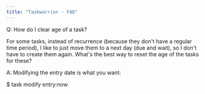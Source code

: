 ```yaml
---
title: "Taskwarrior - FAQ"
---
```


Q: How do I clear age of a task?

For some tasks, instead of recurrence (because they don't have a regular time period), I like to just move them to a next day (due and wait), so I don't have to create them again.
What's the best way to reset the age of the tasks for these?

A: Modifying the entry date is what you want:

$ task <id> modify entry:now

